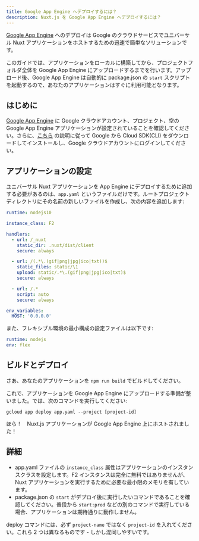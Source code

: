 ```yaml
---
title: Google App Engine へデプロイするには？
description: Nuxt.js を Google App Engine へデプロイするには？
---
```


[Google App Engine](https://cloud.google.com/appengine/) へのデプロイは Google のクラウドサービスでユニバーサル Nuxt アプリケーションをホストするための迅速で簡単なソリューションです。

このガイドでは、アプリケーションをローカルに構築してから、プロジェクトフォルダ全体を Google App Engine にアップロードするまでを行います。アップロード後、Google App Engine は自動的に package.json の `start` スクリプトを起動するので、あなたのアプリケーションはすぐに利用可能となります。

## はじめに

[Google App Engine](https://cloud.google.com/appengine/) に Google クラウドアカウント、プロジェクト、空の Google App Engine アプリケーションが設定されていることを確認してください。さらに、[こちら](https://cloud.google.com/sdk/) の説明に従って Google から Cloud SDK(CLI) をダウンロードしてインストールし、Google クラウドアカウントにログインしてください。

## アプリケーションの設定

ユニバーサル Nuxt アプリケーションを App Engine にデプロイするために追加する必要があるのは、`app.yaml` というファイルだけです。ルートプロジェクトディレクトリにその名前の新しいファイルを作成し、次の内容を追加します:

```yaml
runtime: nodejs10

instance_class: F2

handlers:
  - url: /_nuxt
    static_dir: .nuxt/dist/client
    secure: always

  - url: /(.*\.(gif|png|jpg|ico|txt))$
    static_files: static/\1
    upload: static/.*\.(gif|png|jpg|ico|txt)$
    secure: always

  - url: /.*
    script: auto
    secure: always

env_variables:
  HOST: '0.0.0.0'
```

また、フレキシブル環境の最小構成の設定ファイルは以下です:

```yaml
runtime: nodejs
env: flex
```

## ビルドとデプロイ

さあ、あなたのアプリケーションを `npm run build` でビルドしてください。

これで、アプリケーションを Google App Engine にアップロードする準備が整いました。では、次のコマンドを実行してください:

```
gcloud app deploy app.yaml --project [project-id]
```

ほら！　Nuxt.js アプリケーションが Google App Engine 上にホストされました！

## 詳細

- app.yaml ファイルの `instance_class` 属性はアプリケーションのインスタンスクラスを設定します。F2 インスタンスは完全に無料ではありませんが、Nuxt アプリケーションを実行するために必要な最小限のメモリを有しています。
- package.json の `start` がデプロイ後に実行したいコマンドであることを確認してください。普段から `start:prod` などの別のコマンドで実行している場合、アプリケーションは期待通りに動作しません。

deploy コマンドには、必ず `project-name` ではなく `project-id` を入れてください。これら 2 つは異なるものです - しかし混同しやすいです。
